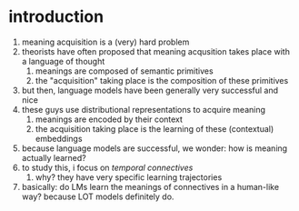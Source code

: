 # introduction

1. meaning acquisition is a (very) hard problem
2. theorists have often proposed that meaning acqusition takes place with a language of thought
   1. meanings are composed of semantic primitives
   2. the "acquisition" taking place is the composition of these primitives
3. but then, language models have been generally very successful and nice
4. these guys use distributional representations to acquire meaning
   1. meanings are encoded by their context
   2. the acquisition taking place is the learning of these (contextual) embeddings
5. because language models are successful, we wonder: how is meaning actually learned?
6. to study this, i focus on *temporal connectives*
   1. why? they have very specific learning trajectories
7. basically: do LMs learn the meanings of connectives in a human-like way? because LOT models definitely do.